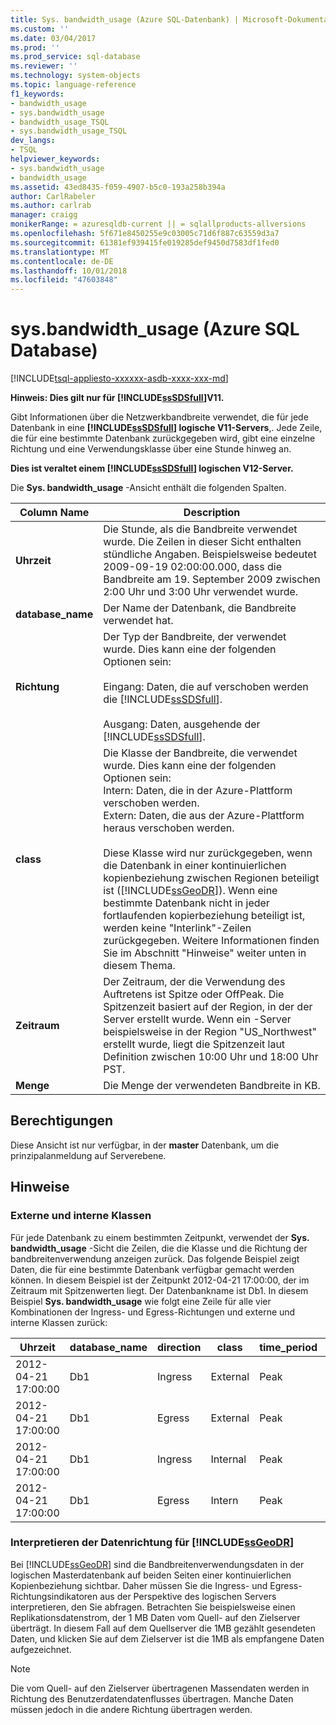 ```yaml
---
title: Sys. bandwidth_usage (Azure SQL-Datenbank) | Microsoft-Dokumentation
ms.custom: ''
ms.date: 03/04/2017
ms.prod: ''
ms.prod_service: sql-database
ms.reviewer: ''
ms.technology: system-objects
ms.topic: language-reference
f1_keywords:
- bandwidth_usage
- sys.bandwidth_usage
- bandwidth_usage_TSQL
- sys.bandwidth_usage_TSQL
dev_langs:
- TSQL
helpviewer_keywords:
- sys.bandwidth_usage
- bandwidth_usage
ms.assetid: 43ed8435-f059-4907-b5c0-193a258b394a
author: CarlRabeler
ms.author: carlrab
manager: craigg
monikerRange: = azuresqldb-current || = sqlallproducts-allversions
ms.openlocfilehash: 5f671e8450255e9c03005c71d6f887c63559d3a7
ms.sourcegitcommit: 61381ef939415fe019285def9450d7583df1fed0
ms.translationtype: MT
ms.contentlocale: de-DE
ms.lasthandoff: 10/01/2018
ms.locfileid: "47603848"
---
```

# <a name="sysbandwidthusage-azure-sql-database"></a>sys.bandwidth_usage (Azure SQL Database)
[!INCLUDE[tsql-appliesto-xxxxxx-asdb-xxxx-xxx-md](../../includes/tsql-appliesto-xxxxxx-asdb-xxxx-xxx-md.md)]

  **Hinweis: Dies gilt nur für [!INCLUDE[ssSDSfull](../../includes/sssdsfull-md.md)]V11.**  
  
 Gibt Informationen über die Netzwerkbandbreite verwendet, die für jede Datenbank in eine  **[!INCLUDE[ssSDSfull](../../includes/sssdsfull-md.md)] logische V11-Servers**,. Jede Zeile, die für eine bestimmte Datenbank zurückgegeben wird, gibt eine einzelne Richtung und eine Verwendungsklasse über eine Stunde hinweg an.  
  
 **Dies ist veraltet einem [!INCLUDE[ssSDSfull](../../includes/sssdsfull-md.md)] logischen V12-Server.**  
  
 Die **Sys. bandwidth_usage** -Ansicht enthält die folgenden Spalten.  
  
|Column Name|Description|  
|-----------------|-----------------|  
|**Uhrzeit**|Die Stunde, als die Bandbreite verwendet wurde. Die Zeilen in dieser Sicht enthalten stündliche Angaben. Beispielsweise bedeutet 2009-09-19 02:00:00.000, dass die Bandbreite am 19. September 2009 zwischen 2:00 Uhr und 3:00 Uhr verwendet wurde.|  
|**database_name**|Der Name der Datenbank, die Bandbreite verwendet hat.|  
|**Richtung**|Der Typ der Bandbreite, der verwendet wurde. Dies kann eine der folgenden Optionen sein:<br /><br /> Eingang: Daten, die auf verschoben werden die [!INCLUDE[ssSDSfull](../../includes/sssdsfull-md.md)].<br /><br /> Ausgang: Daten, ausgehende der [!INCLUDE[ssSDSfull](../../includes/sssdsfull-md.md)].|  
|**class**|Die Klasse der Bandbreite, die verwendet wurde. Dies kann eine der folgenden Optionen sein:<br />Intern: Daten, die in der Azure-Plattform verschoben werden.<br />Extern: Daten, die aus der Azure-Plattform heraus verschoben werden.<br /><br /> Diese Klasse wird nur zurückgegeben, wenn die Datenbank in einer kontinuierlichen kopienbeziehung zwischen Regionen beteiligt ist ([!INCLUDE[ssGeoDR](../../includes/ssgeodr-md.md)]). Wenn eine bestimmte Datenbank nicht in jeder fortlaufenden kopierbeziehung beteiligt ist, werden keine "Interlink"-Zeilen zurückgegeben. Weitere Informationen finden Sie im Abschnitt "Hinweise" weiter unten in diesem Thema.|  
|**Zeitraum**|Der Zeitraum, der die Verwendung des Auftretens ist Spitze oder OffPeak. Die Spitzenzeit basiert auf der Region, in der der Server erstellt wurde. Wenn ein -Server beispielsweise in der Region "US_Northwest" erstellt wurde, liegt die Spitzenzeit laut Definition zwischen 10:00 Uhr und 18:00 Uhr PST.|  
|**Menge**|Die Menge der verwendeten Bandbreite in KB.|  
  
## <a name="permissions"></a>Berechtigungen  
 Diese Ansicht ist nur verfügbar, in der **master** Datenbank, um die prinzipalanmeldung auf Serverebene.  
  
## <a name="remarks"></a>Hinweise  
  
### <a name="external-and-internal-classes"></a>Externe und interne Klassen  
 Für jede Datenbank zu einem bestimmten Zeitpunkt, verwendet der **Sys. bandwidth_usage** -Sicht die Zeilen, die die Klasse und die Richtung der bandbreitenverwendung anzeigen zurück. Das folgende Beispiel zeigt Daten, die für eine bestimmte Datenbank verfügbar gemacht werden können. In diesem Beispiel ist der Zeitpunkt 2012-04-21 17:00:00, der im Zeitraum mit Spitzenwerten liegt. Der Datenbankname ist Db1. In diesem Beispiel **Sys. bandwidth_usage** wie folgt eine Zeile für alle vier Kombinationen der Ingress- und Egress-Richtungen und externe und interne Klassen zurück:  
  
|Uhrzeit|database_name|direction|class|time_period|quantity|  
|----------|--------------------|---------------|-----------|------------------|--------------|  
|2012-04-21 17:00:00|Db1|Ingress|External|Peak|66|  
|2012-04-21 17:00:00|Db1|Egress|External|Peak|741|  
|2012-04-21 17:00:00|Db1|Ingress|Internal|Peak|1052|  
|2012-04-21 17:00:00|Db1|Egress|Intern|Peak|3525|  
  
### <a name="interpreting-data-direction-for-includessgeodrincludesssgeodr-mdmd"></a>Interpretieren der Datenrichtung für [!INCLUDE[ssGeoDR](../../includes/ssgeodr-md.md)]  
 Bei [!INCLUDE[ssGeoDR](../../includes/ssgeodr-md.md)] sind die Bandbreitenverwendungsdaten in der logischen Masterdatenbank auf beiden Seiten einer kontinuierlichen Kopienbeziehung sichtbar. Daher müssen Sie die Ingress- und Egress-Richtungsindikatoren aus der Perspektive des logischen Servers interpretieren, den Sie abfragen. Betrachten Sie beispielsweise einen Replikationsdatenstrom, der 1 MB Daten vom Quell- auf den Zielserver überträgt. In diesem Fall auf dem Quellserver die 1MB gezählt gesendeten Daten, und klicken Sie auf dem Zielserver ist die 1MB als empfangene Daten aufgezeichnet.  
  
> [!NOTE]  
>  Die vom Quell- auf den Zielserver übertragenen Massendaten werden in Richtung des Benutzerdatendatenflusses übertragen. Manche Daten müssen jedoch in die andere Richtung übertragen werden.  
  
  
